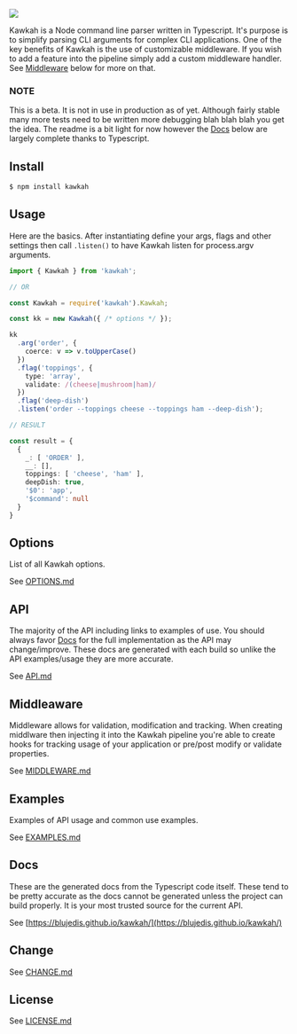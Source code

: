<p align="left">
  <a href="http://github.com/blujedis/kawkah"><img src="https://cdn.rawgit.com/blujedis/kawkah/master/assets/logo.png"></a>
</p>

Kawkah is a Node command line parser written in Typescript. It's purpose is to simplify parsing CLI arguments for complex CLI applications. One of the key benefits of Kawkah is the use of customizable middleware. If you wish to add a feature into the pipeline simply add a custom middleware handler. See [Middleware](#Middleware) below for more on that.

### NOTE

This is a beta. It is not in use in production as of yet. Although fairly stable many more tests need to be written more debugging blah blah blah you get the idea. The readme is a bit light for now however the [Docs](#Docs) below are largely complete thanks to Typescript.

## Install

```sh
$ npm install kawkah
```

## Usage

Here are the basics. After instantiating define your args, flags and other settings then call <code>.listen()</code> to have Kawkah listen for process.argv arguments.

```ts
import { Kawkah } from 'kawkah';

// OR

const Kawkah = require('kawkah').Kawkah;

const kk = new Kawkah({ /* options */ });

kk
  .arg('order', {
    coerce: v => v.toUpperCase()
  })
  .flag('toppings', {
    type: 'array',
    validate: /(cheese|mushroom|ham)/
  })
  .flag('deep-dish')
  .listen('order --toppings cheese --toppings ham --deep-dish');

// RESULT

const result = {
  {
    _: [ 'ORDER' ],
    __: [],
    toppings: [ 'cheese', 'ham' ],
    deepDish: true,
    '$0': 'app',
    '$command': null
  }
}
```

## Options

List of all Kawkah options.

See [OPTIONS.md](/assets/OPTIONS.md)

## API

The majority of the API including links to examples of use. You should always favor [Docs](https://blujedis.github.io/kawkah/) for the full implementation as the API may change/improve. These docs are generated with each build so unlike the API examples/usage they are more accurate.

See [API.md](/assets/API.md)

## Middleaware

Middleware allows for validation, modification and tracking. When creating middlware then injecting it into the Kawkah pipeline you're able to create hooks for tracking usage of your application or pre/post modify or validate properties.

See [MIDDLEWARE.md](/assets/MIDDLEWARE.md)

## Examples

Examples of API usage and common use examples.

See [EXAMPLES.md](/assets/EXAMPLES.md)

## Docs

These are the generated docs from the Typescript code itself. These tend to be pretty accurate as the docs cannot be generated unless the project can build properly. It is your most trusted source for the current API.

See [https://blujedis.github.io/kawkah/](https://blujedis.github.io/kawkah/)

## Change

See [CHANGE.md](CHANGE.md)

## License

See [LICENSE.md](LICENSE)